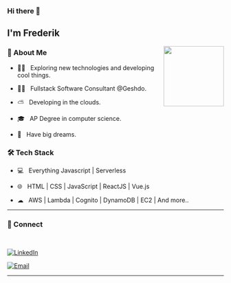 ### Hi there 👋<h2> I'm Frederik</h2>

<img align='right' src="https://media-exp1.licdn.com/dms/image/C5603AQHdYnL5SGom-Q/profile-displayphoto-shrink_200_200/0?e=1609977600&v=beta&t=djH86uutI7KH81yAa2l4RZ517f2aB6fn5oFh7yUJPYY" width="140">

<h3>👦 About Me </h3>



- 👨‍🔬 &nbsp; Exploring new technologies and developing cool things.

- 👷‍♂️ &nbsp; Fullstack Software Consultant @Geshdo.

- ⛅ &nbsp; Developing in the clouds.

- 🎓 &nbsp; AP Degree in computer science.

- 🌱 &nbsp; Have big dreams.


<h3>🛠 Tech Stack</h3>

- 💻 &nbsp; Everything Javascript | Serverless

- 🌐 &nbsp; HTML | CSS | JavaScript | ReactJS | Vue.js

- ☁ &nbsp; AWS | Lambda | Cognito | DynamoDB | EC2 | And more..



<hr>



<h3> 🤝 Connect </h3>

<br>



<p align="center">

<a href="https://www.linkedin.com/in/frederik-%C3%B8stergaard-553035167"><img alt="LinkedIn" src="https://img.shields.io/badge/LinkedIn-Frederik%20Østergaard-blue?style=flat-square&logo=linkedin"></a>

<a href="mailto:fkoefkoe@live.dk"><img alt="Email" src="https://img.shields.io/badge/Email-fkoefkoe@live.dk-blue?style=flat-square&logo=gmail"></a>

</p>


<hr>
